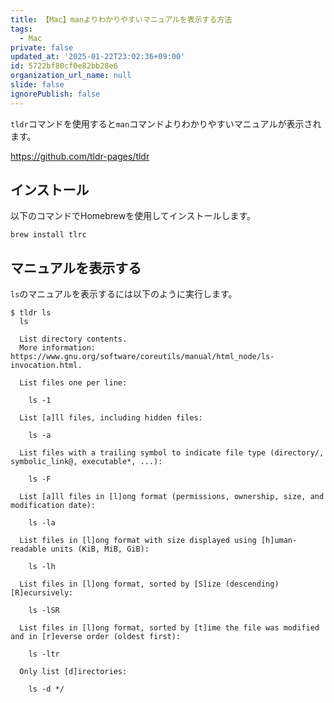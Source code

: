 ```yaml
---
title: 【Mac】manよりわかりやすいマニュアルを表示する方法
tags:
  - Mac
private: false
updated_at: '2025-01-22T23:02:36+09:00'
id: 5722bf80cf0e82bb28e6
organization_url_name: null
slide: false
ignorePublish: false
---
```

`tldr`コマンドを使用すると`man`コマンドよりわかりやすいマニュアルが表示されます。

https://github.com/tldr-pages/tldr

## インストール

以下のコマンドでHomebrewを使用してインストールします。

```terminal
brew install tlrc
```

## マニュアルを表示する

`ls`のマニュアルを表示するには以下のように実行します。

```terminal
$ tldr ls
  ls

  List directory contents.
  More information: https://www.gnu.org/software/coreutils/manual/html_node/ls-invocation.html.

  List files one per line:

    ls -1

  List [a]ll files, including hidden files:

    ls -a

  List files with a trailing symbol to indicate file type (directory/, symbolic_link@, executable*, ...):

    ls -F

  List [a]ll files in [l]ong format (permissions, ownership, size, and modification date):

    ls -la

  List files in [l]ong format with size displayed using [h]uman-readable units (KiB, MiB, GiB):

    ls -lh

  List files in [l]ong format, sorted by [S]ize (descending) [R]ecursively:

    ls -lSR

  List files in [l]ong format, sorted by [t]ime the file was modified and in [r]everse order (oldest first):

    ls -ltr

  Only list [d]irectories:

    ls -d */
```
